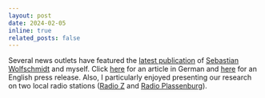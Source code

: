 ```yaml
---
layout: post
date: 2024-02-05
inline: true
related_posts: false
---
```


Several news outlets have featured the <a href="https://doi.org/10.1088/1361-6382/ad228a">latest publication</a> of <a href="https://www.linkedin.com/in/sebastian-wolfschmidt/">Sebastian Wolfschmidt</a> and myself. Click <a href="https://nachrichten.idw-online.de/2024/02/05/wissenschaftler-der-uni-bayreuth-nutzen-kuenstliche-intelligenz-in-der-astrophysik">here</a> for an article in German and <a href="https://www.uni-bayreuth.de/en/press-releases/ai-in-astrophysics">here</a> for an English press release. Also, I particularly enjoyed presenting our research on two local radio stations (<a href="https://de.wikipedia.org/wiki/Radio_Z">Radio Z</a> and <a href="https://de.wikipedia.org/wiki/Radio_Plassenburg">Radio Plassenburg</a>).




